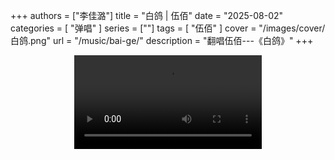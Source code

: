 +++
authors = ["李佳潞"]
title = "白鸽 | 伍佰"
date = "2025-08-02"
categories = [
    "弹唱"
]
series = [""]
tags = [
    "伍佰"
]
cover = "/images/cover/白鸽.png"
url = "/music/bai-ge/"
description = "翻唱伍佰---《白鸽》"
+++
<!DOCTYPE html>
<html lang="zh-CN">
<head>
    <meta charset="UTF-8">
    <meta name="viewport" content="width=device-width, initial-scale=1.0">
    <link rel="stylesheet" href="/assets/css/styles.css">
    <script src="/assets/js/toc.js"></script>    
</head>
<body>
    <article>
            <section>
            <div class="container" style="display: flex; justify-content: center;">
              <video controls style="max-width:100%; height:auto;">
                <source src="https://pub-5b6dc435fbf3499ca474b4b6941cb647.r2.dev/%E7%99%BD%E9%B8%BD.mp4" type="video/mp4">
                您的浏览器不支持 HTML5 视频播放。
              </video>
            </div>
        </section>
    </article>
</body>
</html>